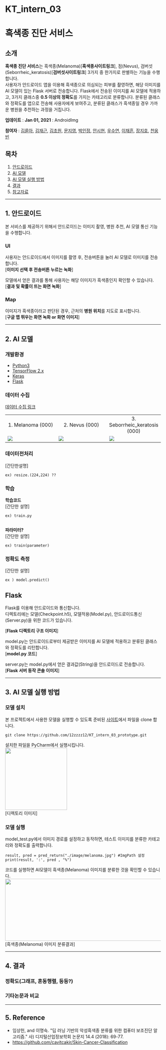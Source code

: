 # KT_intern_03 

# 흑색종 진단 서비스

## 소개
**흑색종 진단 서비스**는 흑색종(Melanoma)[**흑색종사이트링크**], 점(Nevus), 검버섯(Seborrheic_keratosis)[**검버섯사이트링크**] 3가지 중 한가지로 판별하는 기능을 수행합니다.   
사용자가 안드로이드 앱을 이용해 흑색종으로 의심되는 피부를 촬영하면, 해당 이미지를 AI 모델이 있는 Flask 서버로 전송합니다. Flask에서 전송된 이미지를 AI 모델에 적용하고, 3가지 클래스중 **0.5 이상의 정확도**를 가지는 카테고리로 분류합니다. 분류된 클래스와 정확도를 앱으로 전송해 사용자에게 보여주고, 분류된 클래스가 흑색종일 경우 가까운 병원을 추천하는 과정을 거칩니다. 

**업데이트** : __Jan 01, 2021__ : AndroidImg 

**참여자** : [김륜아](https://github.com/lena-for-world), [김재근](https://github.com/12zzzz12), [김초원](https://github.com/cwaa079), [문지영](https://github.com/94MOONJI), [박인정](https://github.com/injjeong), [안시현](https://github.com/ashnnn98), [우수연](https://github.com/WSY0000), [이채흔](https://github.com/chaeheun), [장지호](https://github.com/twa04047), [천웅빈](https://github.com/woong223)


## 목차
1. [안드로이드](#안드로이드)
2. [AI 모델](#AI-모델)
3. [AI 모델 실행 방법](#AI-모델-실행-방법)
4. [결과](#결과)
5. [참고자료](#참고자료)
   
---
## 1. 안드로이드   
본 서비스를 제공하기 위해서 안드로이드는 이미지 촬영, 병원 추천, AI 모델 통신 기능을 수행합니다.

### UI

사용자는 안드로이드에서 이미지를 촬영 후, 전송버튼을 눌러 AI 모델로 이미지를 전송합니다.   
[**이미지 선택 후 전송버튼 누르는 녹화**]     

모델에서 얻은 결과를 통해 사용자는 해당 이미지가 흑색종인지 확인할 수 있습니다.   
[**결과 및 확률이 뜨는 화면 녹화**]   

### Map 

이미지가 흑색종이라고 판단된 경우, 근처의 **병원 위치**를 지도로 표시합니다.   
[**구글 맵 뛰우는 화면 녹화 or 화면 이미지**]   



---
## 2. AI 모델   


### 개발환경
- [Python3](https://www.python.org/downloads/)
- [TensorFlow 2.x](https://www.tensorflow.org/tutorials/quickstart/beginner?hl=ko)
- [Keras](https://keras.io/ko/)
- [Flask](https://flask-docs-kr.readthedocs.io/ko/latest/)

### 데이터 수집   
[데이터 수집 링크]()    
<table border=0 >
   <tbody>
       <tr>
			<td align="center"> 1. Melanoma (000) </td>
			<td align="center"> 2. Nevus (000) </td>
			<td align="center"> 3. Seborrheic_keratosis    (000)</td>
	</tr>
      <tr>
<td width="33%" >
<img src="https://user-images.githubusercontent.com/53503626/147816220-0e1a4294-ee2b-46c5-aa2c-9f5c5077c16b.jpg"></td>      
<td width="33%" > <img src="https://user-images.githubusercontent.com/53503626/147816828-ffc1d008-0837-4368-bbcc-ccf0f8403503.jpg"></td>
<td width="33%" > <img src="https://user-images.githubusercontent.com/53503626/147816824-e5da93ab-5c37-4b7f-aaed-c4ce267e75cd.jpg"> </td>
			

   </tbody>
 </table>
 
 
### 데이터전처리   
[간단한설명]   
```
ex) resize.(224,224) ?? 
```

### 학습
   
**학습코드**   
[간단한 설명]
```   
ex) train.py 
   
```
**파라미터?**   
[간단한 설명]
```
ex) train(parameter)
```
   
### 정확도 측정   
[간단한 설명]
```
ex ) model.predict()
```


## Flask
Flask를 이용해 안드로이드와 통신합니다.   
디렉토리에는 모델(Checkpoint.h5), 모델적용(Model.py), 안드로이드통신(Server.py)을 위한 코드가 있습니다.   

[**Flask 디렉토리 구조 이미지**]

model.py는 안드로이드로부터 제공받은 이미지를 AI 모델에 적용하고 분류된 클래스와 정확도를 리턴합니다.      
[**model.py 코드**] 

server.py는 model.py에서 얻은 결과값(String)을 안드로이드로 전송합니다.   
[**Flask 서버 동작 콘솔 이미지**]

---
## 3. AI 모델 실행 방법 
### 모델 설치   
      
본 프로젝트에서 사용한 모델을 실행할 수 있도록 준비된 [사이트](https://github.com/12zzzz12/KT_intern_03_prototype)에서 파일을 clone 합니다.
```
git clone https://github.com/12zzzz12/KT_intern_03_prototype.git
```   

설치한 파일을 PyCharm에서 실행시킵니다.       
<img src="https://user-images.githubusercontent.com/53503626/147846980-168754cc-4fc9-41ec-a85e-fa4f5a191068.PNG" width="200" height="200"/>    
[디렉토리 이미지]   
    
        
   
### 모델 실행
model_test.py에서 이미지 경로를 설정하고 동작하면, 테스트 이미지를 분류한 카테고리와 정확도를 출력합니다.
```
result, pred = pred_return("./image/melanoma.jpg") #ImgPath 설정
print(result, ':', pred , "%")
```    

코드를 실행하면 AI모델이 흑색종(Melanoma) 이미지를 분류한 것을 확인할 수 있습니다.   
<img src="https://user-images.githubusercontent.com/53503626/147847200-0132a34f-2bf0-4e8f-8ad3-0fa974abcb8b.PNG" width="700" height="200"/>
[흑색종(Melanoma) 이미지 분류결과]   

---
## 4. 결과 

### 정확도(그래프, 혼동행렬, 등등?)    


### 기타논문과 비교   

---
## 5. Reference 
* 임상헌, and 이명숙. "딥 러닝 기반의 악성흑색종 분류를 위한 컴퓨터 보조진단 알고리즘." 사) 디지털산업정보학회 논문지 14.4 (2018): 69-77.
* https://github.com/cavitcakir/Skin-Cancer-Classification



